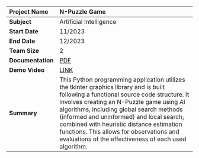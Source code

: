 |Project Name|N-Puzzle Game|
| :---------------- | :--------|
| **Subject**       |Artificial Intelligence|
| **Start Date**    |11/2023|
| **End Date**      |12/2023|
| **Team Size**     |2|
| **Documentation**|[PDF](https://drive.google.com/file/d/1os0AVavSoHD1CpOjgAPMFc1qbNvn8Hyq/view?usp=drive_link)|
| **Demo Video**     |[LINK](https://www.youtube.com/watch?v=DFhjUTRPCYU)|
| **Summary**       |This Python programming application utilizes the tkinter graphics library and is built following a functional source code structure. It involves creating an N-Puzzle game using AI algorithms, including global search methods (informed and uninformed) and local search, combined with heuristic distance estimation functions. This allows for observations and evaluations of the effectiveness of each used algorithm.|